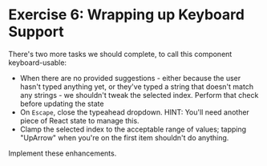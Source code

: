 # Exercise 6: Wrapping up Keyboard Support

There's two more tasks we should complete, to call this component keyboard-usable:

- When there are no provided suggestions - either because the user hasn't typed anything yet, or they've typed a string that doesn't match any strings - we shouldn't tweak the selected index. Perform that check before updating the state
- On `Escape`, close the typeahead dropdown. HINT: You'll need another piece of React state to manage this.
- Clamp the selected index to the acceptable range of values; tapping "UpArrow" when you're on the first item shouldn't do anything.

Implement these enhancements.
